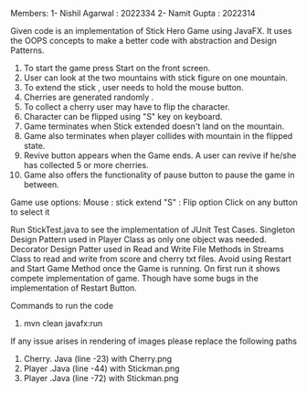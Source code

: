 Members:
1- Nishil Agarwal : 2022334
2- Namit Gupta : 2022314

Given code is an implementation of Stick Hero Game using JavaFX.
It uses the OOPS concepts to make a better code with abstraction and Design Patterns.

1. To start the game press Start on the front screen.
2. User can look at the two mountains with stick figure on one mountain.
3. To extend the stick , user needs to hold the mouse button.
4. Cherries are generated randomly .
5. To collect a cherry user may have to flip the character.
6. Character can be flipped using "S" key on keyboard.
7. Game terminates when Stick extended doesn't land on the mountain.
8. Game also terminates when player collides with mountain in the flipped state.
9. Revive button appears when the Game ends. A user can revive if he/she has collected 5 or more cherries.
10. Game also offers the functionality of pause button to pause the game in between.


Game use options:
Mouse : stick extend
"S" : Flip option
Click on any button to select it

Run StickTest.java to see the implementation of JUnit Test Cases.
Singleton Design Pattern used in Player Class as only one object was needed.
Decorator Design Patter used in Read and Write File Methods in Streams Class to read and write from score and cherry txt files.
Avoid using Restart and Start Game Method once the Game is running.
On first run it shows compete implementation of game. Though have some bugs in the implementation of Restart Button.

Commands to run the code
1. mvn clean javafx:run



If any issue arises in rendering of images please replace the following paths
1. Cherry. Java (line -23) with Cherry.png
2. Player .Java (line -44) with Stickman.png
3. Player .Java (line -72) with Stickman.png
